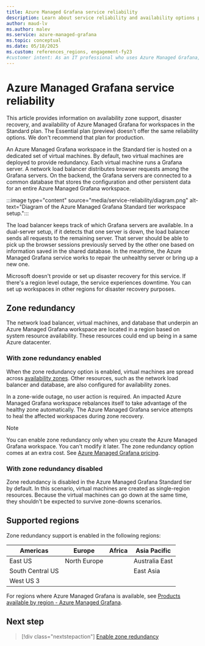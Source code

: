 ```yaml
---
title: Azure Managed Grafana service reliability 
description: Learn about service reliability and availability options provided by Azure Managed Grafana for workspaces in the Standard plan.
author: maud-lv 
ms.author: malev 
ms.service: azure-managed-grafana
ms.topic: conceptual
ms.date: 05/18/2025
ms.custom: references_regions, engagement-fy23
#customer intent: As an IT professional who uses Azure Managed Grafana, I want to understand the service reliability features of the Standard plan. 
---
```


# Azure Managed Grafana service reliability

This article provides information on availability zone support, disaster recovery, and availability of Azure Managed Grafana for workspaces in the Standard plan. The Essential plan (preview) doesn't offer the same reliability options. We don't recommend that plan for production.

An Azure Managed Grafana workspace in the Standard tier is hosted on a dedicated set of virtual machines. By default, two virtual machines are deployed to provide redundancy. Each virtual machine runs a Grafana server. A network load balancer distributes browser requests among the Grafana servers. On the backend, the Grafana servers are connected to a common database that stores the configuration and other persistent data for an entire Azure Managed Grafana workspace.

:::image type="content" source="media/service-reliability/diagram.png" alt-text="Diagram of the Azure Managed Grafana Standard tier workspace setup.":::

The load balancer keeps track of which Grafana servers are available. In a dual-server setup, if it detects that one server is down, the load balancer sends all requests to the remaining server. That server should be able to pick up the browser sessions previously served by the other one based on information saved in the shared database. In the meantime, the Azure Managed Grafana service works to repair the unhealthy server or bring up a new one.

Microsoft doesn't provide or set up disaster recovery for this service. If there's a region level outage, the service experiences downtime. You can set up workspaces in other regions for disaster recovery purposes.

## Zone redundancy

The network load balancer, virtual machines, and database that underpin an Azure Managed Grafana workspace are located in a region based on system resource availability. These resources could end up being in a same Azure datacenter.

### With zone redundancy enabled

When the zone redundancy option is enabled, virtual machines are spread across [availability zones](../reliability/availability-zones-overview.md). Other resources, such as the network load balancer and database, are also configured for availability zones.

In a zone-wide outage, no user action is required. An impacted Azure Managed Grafana workspace rebalances itself to take advantage of the healthy zone automatically. The Azure Managed Grafana service attempts to heal the affected workspaces during zone recovery.

> [!NOTE]
> You can enable zone redundancy only when you create the Azure Managed Grafana workspace. You can't modify it later. The zone redundancy option comes at an extra cost. See [Azure Managed Grafana pricing](https://azure.microsoft.com/pricing/details/managed-grafana/).

### With zone redundancy disabled

Zone redundancy is disabled in the Azure Managed Grafana Standard tier by default. In this scenario, virtual machines are created as single-region resources. Because the virtual machines can go down at the same time, they shouldn't be expected to survive zone-downs scenarios.

## Supported regions

Zone redundancy support is enabled in the following regions:

| Americas         | Europe            | Africa            | Asia Pacific      |
|------------------|-------------------|-------------------|-------------------|
| East US          | North Europe      |                   | Australia East    |
| South Central US |                   |                   | East Asia         |
| West US 3        |                   |                   |                   |

For regions where Azure Managed Grafana is available, see [Products available by region - Azure Managed Grafana](https://azure.microsoft.com/explore/global-infrastructure/products-by-region/?products=managed-grafana&regions=all).

## Next step

> [!div class="nextstepaction"]
> [Enable zone redundancy](./how-to-enable-zone-redundancy.md)
